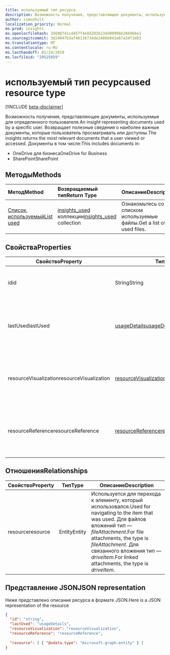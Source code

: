 ```yaml
---
title: используемый тип ресурса
description: Возможность получения, представляющее документы, используемые для определенного пользователя. Возвращает полезные сведения о наиболее важные документы, которые пользователь просматривать или доступны.
author: simonhult
localization_priority: Normal
ms.prod: insights
ms.openlocfilehash: 35698741cd457f4e8d202b13dd9099bb2669b6e1
ms.sourcegitcommit: 3d24047b3af46136734de2486b041e67a34f3d83
ms.translationtype: MT
ms.contentlocale: ru-RU
ms.lasthandoff: 01/24/2019
ms.locfileid: "29525859"
---
```

# <a name="used-resource-type"></a><span data-ttu-id="23d83-104">используемый тип ресурса</span><span class="sxs-lookup"><span data-stu-id="23d83-104">used resource type</span></span>

[!INCLUDE [beta-disclaimer](../../includes/beta-disclaimer.md)]

<span data-ttu-id="23d83-105">Возможность получения, представляющее документы, используемые для определенного пользователя.</span><span class="sxs-lookup"><span data-stu-id="23d83-105">An insight representing documents used by a specific user.</span></span> <span data-ttu-id="23d83-106">Возвращает полезные сведения о наиболее важные документы, которые пользователь просматривать или доступны.</span><span class="sxs-lookup"><span data-stu-id="23d83-106">The insights returns the most relevant documents that a user viewed or accessed.</span></span> <span data-ttu-id="23d83-107">Документы в том числе:</span><span class="sxs-lookup"><span data-stu-id="23d83-107">This includes documents in:</span></span>

- <span data-ttu-id="23d83-108">OneDrive для бизнеса</span><span class="sxs-lookup"><span data-stu-id="23d83-108">OneDrive for Business</span></span>
- <span data-ttu-id="23d83-109">SharePoint</span><span class="sxs-lookup"><span data-stu-id="23d83-109">SharePoint</span></span>

## <a name="methods"></a><span data-ttu-id="23d83-110">Методы</span><span class="sxs-lookup"><span data-stu-id="23d83-110">Methods</span></span>

| <span data-ttu-id="23d83-111">Метод</span><span class="sxs-lookup"><span data-stu-id="23d83-111">Method</span></span>       | <span data-ttu-id="23d83-112">Возвращаемый тип</span><span class="sxs-lookup"><span data-stu-id="23d83-112">Return Type</span></span>  |<span data-ttu-id="23d83-113">Описание</span><span class="sxs-lookup"><span data-stu-id="23d83-113">Description</span></span>|
|:---------------|:--------|:----------|
|[<span data-ttu-id="23d83-114">Список, используемый</span><span class="sxs-lookup"><span data-stu-id="23d83-114">List used</span></span>](../api/insights-list-used.md) |<span data-ttu-id="23d83-115">[insights_used](insights-used.md) коллекции</span><span class="sxs-lookup"><span data-stu-id="23d83-115">[insights_used](insights-used.md) collection</span></span>| <span data-ttu-id="23d83-116">Ознакомьтесь со списком используемые файлы.</span><span class="sxs-lookup"><span data-stu-id="23d83-116">Get a list of used files.</span></span>|

## <a name="properties"></a><span data-ttu-id="23d83-117">Свойства</span><span class="sxs-lookup"><span data-stu-id="23d83-117">Properties</span></span>

| <span data-ttu-id="23d83-118">Свойство</span><span class="sxs-lookup"><span data-stu-id="23d83-118">Property</span></span>              | <span data-ttu-id="23d83-119">Тип</span><span class="sxs-lookup"><span data-stu-id="23d83-119">Type</span></span>                      | <span data-ttu-id="23d83-120">Описание</span><span class="sxs-lookup"><span data-stu-id="23d83-120">Description</span></span>  |
| -------------         |---------------            | -------------|
| <span data-ttu-id="23d83-121">id</span><span class="sxs-lookup"><span data-stu-id="23d83-121">id</span></span>                    | <span data-ttu-id="23d83-122">String</span><span class="sxs-lookup"><span data-stu-id="23d83-122">String</span></span>                    | <span data-ttu-id="23d83-123">Уникальный идентификатор связи.</span><span class="sxs-lookup"><span data-stu-id="23d83-123">Unique identifier of the relationship.</span></span> <span data-ttu-id="23d83-124">Только для чтения.</span><span class="sxs-lookup"><span data-stu-id="23d83-124">Read only.</span></span>        |
| <span data-ttu-id="23d83-125">lastUsed</span><span class="sxs-lookup"><span data-stu-id="23d83-125">lastUsed</span></span>              | [<span data-ttu-id="23d83-126">usageDetails</span><span class="sxs-lookup"><span data-stu-id="23d83-126">usageDetails</span></span>](insights-usagedetails.md)              | <span data-ttu-id="23d83-127">Сведения о последнего элемента просматривать и изменять пользователем.</span><span class="sxs-lookup"><span data-stu-id="23d83-127">Information about when the item was last viewed and modified by the user.</span></span> <span data-ttu-id="23d83-128">Только для чтения.</span><span class="sxs-lookup"><span data-stu-id="23d83-128">Read only.</span></span>     |
| <span data-ttu-id="23d83-129">resourceVisualization</span><span class="sxs-lookup"><span data-stu-id="23d83-129">resourceVisualization</span></span> | [<span data-ttu-id="23d83-130">resourceVisualization</span><span class="sxs-lookup"><span data-stu-id="23d83-130">resourceVisualization</span></span>](insights-resourcevisualization.md)                | <span data-ttu-id="23d83-131">Свойства, которые можно использовать для визуализации документа в работу.</span><span class="sxs-lookup"><span data-stu-id="23d83-131">Properties that you can use to visualize the document in your experience.</span></span> <span data-ttu-id="23d83-132">Только чтение</span><span class="sxs-lookup"><span data-stu-id="23d83-132">Read-only</span></span>      |
| <span data-ttu-id="23d83-133">resourceReference</span><span class="sxs-lookup"><span data-stu-id="23d83-133">resourceReference</span></span>     | [<span data-ttu-id="23d83-134">resourceReference</span><span class="sxs-lookup"><span data-stu-id="23d83-134">resourceReference</span></span>](insights-resourcereference.md)                      | <span data-ttu-id="23d83-135">Справочник по свойства используется документа, например URL-адрес и тип документа.</span><span class="sxs-lookup"><span data-stu-id="23d83-135">Reference properties of the used document, such as the url and type of the document.</span></span> <span data-ttu-id="23d83-136">Только чтение</span><span class="sxs-lookup"><span data-stu-id="23d83-136">Read-only</span></span>     |

## <a name="relationships"></a><span data-ttu-id="23d83-137">Отношения</span><span class="sxs-lookup"><span data-stu-id="23d83-137">Relationships</span></span>

| <span data-ttu-id="23d83-138">Свойство</span><span class="sxs-lookup"><span data-stu-id="23d83-138">Property</span></span>      | <span data-ttu-id="23d83-139">Тип</span><span class="sxs-lookup"><span data-stu-id="23d83-139">Type</span></span>          | <span data-ttu-id="23d83-140">Описание</span><span class="sxs-lookup"><span data-stu-id="23d83-140">Description</span></span>  |
| ------------- |---------------| -------------|
| <span data-ttu-id="23d83-141">resource</span><span class="sxs-lookup"><span data-stu-id="23d83-141">resource</span></span>      | <span data-ttu-id="23d83-142">Entity</span><span class="sxs-lookup"><span data-stu-id="23d83-142">Entity</span></span>        | <span data-ttu-id="23d83-143">Используется для перехода к элементу, который использовался.</span><span class="sxs-lookup"><span data-stu-id="23d83-143">Used for navigating to the item that was used.</span></span> <span data-ttu-id="23d83-144">Для файлов вложений тип — *fileAttachment*.</span><span class="sxs-lookup"><span data-stu-id="23d83-144">For file attachments, the type is *fileAttachment*.</span></span> <span data-ttu-id="23d83-145">Для связанного вложения тип — *driveItem*.</span><span class="sxs-lookup"><span data-stu-id="23d83-145">For linked attachments, the type is *driveItem*.</span></span> |

## <a name="json-representation"></a><span data-ttu-id="23d83-146">Представление JSON</span><span class="sxs-lookup"><span data-stu-id="23d83-146">JSON representation</span></span>
<span data-ttu-id="23d83-147">Ниже представлено описание ресурса в формате JSON.</span><span class="sxs-lookup"><span data-stu-id="23d83-147">Here is a JSON representation of the resource</span></span>

```json
{
  "id": "string",
  "lastUsed": "usageDetails",
  "resourceVisualization": "resourceVisualization",
  "resourceReference": "resourceReference",
  
  "resource": [ { "@odata.type": "microsoft.graph.entity" } ]
}
```
<!--
{
  "type": "#page.annotation",
  "suppressions": [
    "Error: /api-reference/beta/resources/insights-used.md:\r\n      Exception processing links.\r\n    System.ArgumentException: Link Definition was null. Link text: !INCLUDE [beta-disclaimer](../../includes/beta-disclaimer.md)\r\n      at ApiDoctor.Validation.DocFile.get_LinkDestinations()\r\n      at ApiDoctor.Validation.DocSet.ValidateLinks(Boolean includeWarnings, String[] relativePathForFiles, IssueLogger issues, Boolean requireFilenameCaseMatch, Boolean printOrphanedFiles)"
  ]
}
-->
